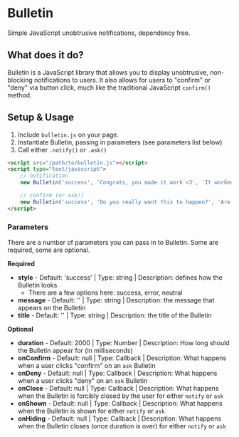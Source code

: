 # Bulletin

Simple JavaScript unobtrusive notifications, dependency free.


## What does it do?

Bulletin is a JavaScript library that allows you to display unobtrusive, non-blocking notifications to users. It also allows for users to "confirm" or "deny" via button click, much like the traditional JavaScript `confirm()` method.

## Setup & Usage

1. Include `bulletin.js` on your page.
2. Instantiate Bulletin, passing in parameters (see parameters list below)
3. Call either `.notify()` or `.ask()`


```html
<script src="/path/to/bulletin.js"></script>
<script type="text/javascript">
    // notification
    new Bulletin('success', 'Congrats, you made it work <3', 'It worked!', { duration: 2000 }).notify();

    // confirm (or ask!)
    new Bulletin('success', 'Do you really want this to happen?', 'Are you sure?', { duration: 5000 }).ask();
</script>
```

### Parameters

There are a number of parameters you can pass in to Bulletin. Some are required, some are optional.

**Required**

* **style** - Default: 'success' | Type: string | Description: defines how the Bulletin looks
    * There are a few options here: success, error, neutral
* **message** - Default: '' | Type: string | Description: the message that appears on the Bulletin
* **title** - Default: '' | Type: string | Description: the title of the Bulletin


**Optional**

* **duration** - Default: 2000 | Type: Number | Description: How long should the Bulletin appear for (in milliseconds)
* **onConfirm** - Default: null | Type: Callback | Description: What happens when a user clicks "confirm" on an `ask` Bulletin
* **onDeny** - Default: null | Type: Callback | Description: What happens when a user clicks "deny" on an `ask` Bulletin
* **onClose** - Default: null | Type: Callback | Description: What happens when the Bulletin is forcibly closed by the user for either `notify` or `ask`
* **onShown** - Default: null | Type: Callback | Description: What happens when the Bulletin is shown for either `notify` or `ask`
* **onHiding** - Default: null | Type: Callback | Description: What happens when the Bulletin closes (once duration is over) for either `notify` or `ask`
